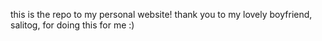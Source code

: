this is the repo to my personal website! thank you to my lovely boyfriend, salitog, for doing this for me :)
